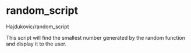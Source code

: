 # random_script
Hajdukovic/random_script

This script will find the smallest number generated by the random function and display it to the user.
